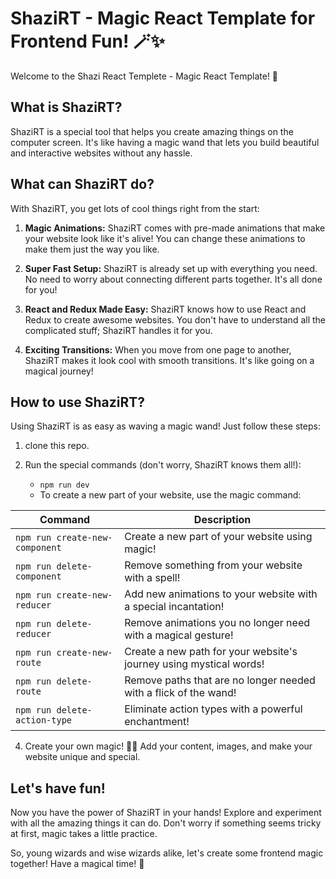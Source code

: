 # ShaziRT - Magic React Template for Frontend Fun! 🪄✨

Welcome to the Shazi React Templete - Magic React Template! 🎉

## What is ShaziRT?

ShaziRT is a special tool that helps you create amazing things on the computer screen. It's like having a magic wand that lets you build beautiful and interactive websites without any hassle.

## What can ShaziRT do?

With ShaziRT, you get lots of cool things right from the start:

1. **Magic Animations:** ShaziRT comes with pre-made animations that make your website look like it's alive! You can change these animations to make them just the way you like.

2. **Super Fast Setup:** ShaziRT is already set up with everything you need. No need to worry about connecting different parts together. It's all done for you!

3. **React and Redux Made Easy:** ShaziRT knows how to use React and Redux to create awesome websites. You don't have to understand all the complicated stuff; ShaziRT handles it for you.

4. **Exciting Transitions:** When you move from one page to another, ShaziRT makes it look cool with smooth transitions. It's like going on a magical journey!

## How to use ShaziRT?

Using ShaziRT is as easy as waving a magic wand! Just follow these steps:

1. clone this repo.

3. Run the special commands (don't worry, ShaziRT knows them all!):
   - `npm run dev`
   - To create a new part of your website, use the magic command: 
   
  | Command                          | Description                                                        |
|----------------------------------|--------------------------------------------------------------------|
| `npm run create-new-component`   | Create a new part of your website using magic!                     |
| `npm run delete-component`       | Remove something from your website with a spell!                   |
| `npm run create-new-reducer`     | Add new animations to your website with a special incantation!     |
| `npm run delete-reducer`         | Remove animations you no longer need with a magical gesture!       |
| `npm run create-new-route`       | Create a new path for your website's journey using mystical words! |
| `npm run delete-route`           | Remove paths that are no longer needed with a flick of the wand!   |
| `npm run delete-action-type`     | Eliminate action types with a powerful enchantment!                |


4. Create your own magic! 🧙‍♂️ Add your content, images, and make your website unique and special.

## Let's have fun!

Now you have the power of ShaziRT in your hands! Explore and experiment with all the amazing things it can do. Don't worry if something seems tricky at first, magic takes a little practice.

So, young wizards and wise wizards alike, let's create some frontend magic together! Have a magical time! 🌟
